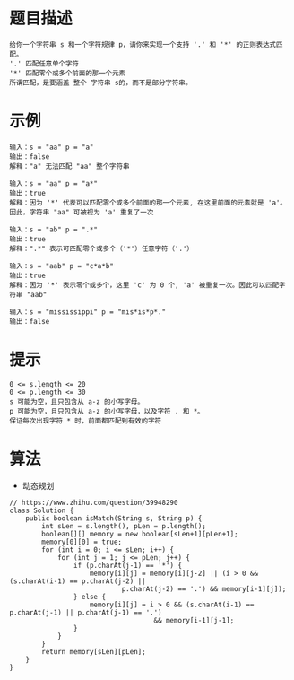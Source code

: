 # 题目描述
	给你一个字符串 s 和一个字符规律 p，请你来实现一个支持 '.' 和 '*' 的正则表达式匹配。
	'.' 匹配任意单个字符
	'*' 匹配零个或多个前面的那一个元素
	所谓匹配，是要涵盖 整个 字符串 s的，而不是部分字符串。

# 示例
	输入：s = "aa" p = "a"
	输出：false
	解释："a" 无法匹配 "aa" 整个字符串

	输入：s = "aa" p = "a*"
	输出：true
	解释：因为 '*' 代表可以匹配零个或多个前面的那一个元素, 在这里前面的元素就是 'a'。因此，字符串 "aa" 可被视为 'a' 重复了一次

	输入：s = "ab" p = ".*"
	输出：true
	解释：".*" 表示可匹配零个或多个（'*'）任意字符（'.'）

	输入：s = "aab" p = "c*a*b"
	输出：true
	解释：因为 '*' 表示零个或多个，这里 'c' 为 0 个, 'a' 被重复一次。因此可以匹配字符串 "aab"

	输入：s = "mississippi" p = "mis*is*p*."
	输出：false

# 提示
	0 <= s.length <= 20
	0 <= p.length <= 30
	s 可能为空，且只包含从 a-z 的小写字母。
	p 可能为空，且只包含从 a-z 的小写字母，以及字符 . 和 *。
	保证每次出现字符 * 时，前面都匹配到有效的字符

# 算法
* 动态规划
```
// https://www.zhihu.com/question/39948290
class Solution {
    public boolean isMatch(String s, String p) {
        int sLen = s.length(), pLen = p.length();
		boolean[][] memory = new boolean[sLen+1][pLen+1];
		memory[0][0] = true;
		for (int i = 0; i <= sLen; i++) {
			for (int j = 1; j <= pLen; j++) {
				if (p.charAt(j-1) == '*') {
					memory[i][j] = memory[i][j-2] || (i > 0 && (s.charAt(i-1) == p.charAt(j-2) || 
							p.charAt(j-2) == '.') && memory[i-1][j]);
				} else {
					memory[i][j] = i > 0 && (s.charAt(i-1) == p.charAt(j-1) || p.charAt(j-1) == '.')
									&& memory[i-1][j-1];
				}
			}
		}
		return memory[sLen][pLen];
    }
}
```